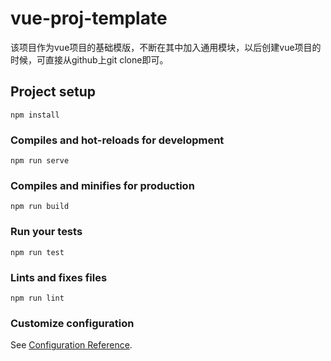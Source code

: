 # vue-proj-template
该项目作为vue项目的基础模版，不断在其中加入通用模块，以后创建vue项目的时候，可直接从github上git clone即可。
## Project setup
```
npm install
```

### Compiles and hot-reloads for development
```
npm run serve
```

### Compiles and minifies for production
```
npm run build
```

### Run your tests
```
npm run test
```

### Lints and fixes files
```
npm run lint
```

### Customize configuration
See [Configuration Reference](https://cli.vuejs.org/config/).
